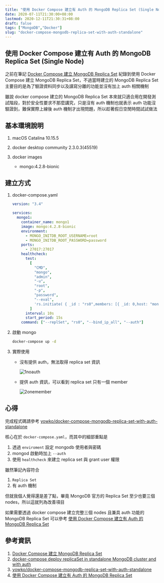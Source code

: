 ```yaml
---
title: "使用 Docker Compose 建立有 Auth 的 MongoDB Replica Set (Single Node)"
date: 2020-07-11T21:30:00+08:00
lastmod: 2020-12-11T21:30:31+08:00
draft: false
tags: ["MongoDB","Docker"]
slug: "docker-compose-mongodb-replica-set-with-auth-standalone"
---
```


## 使用 Docker Compose 建立有 Auth 的 MongoDB Replica Set (Single Node)

之前在筆記 [Docker Compose 建立 MongoDB Replica Set](/docker-compose-mongodb-replica-set/) 紀錄到使用 Docker Compose 建立 MongoDB Replica Set，不過當時建立的 MongoDB Replica Set 主要目的是為了驗證資料同步以及讀寫分離的功能並沒有加上 auth 相關機制

雖說 docker compose 建立的 MongoDB Replica Set 本來就只適合用在開發測試階段，對於安全性要求不那麼講究，只是沒有 auth 機制也就表示 auth 功能沒驗證到，難保實際上線後 auth 機制才出現問題，所以趁著假日空閒時間試試做法

## 基本環境說明

1. macOS Catalina 10.15.5
2. docker desktop community 2.3.0.3(45519)
3. docker images

    - mongo:4.2.8-bionic

## 建立方式

1. docker-compose.yaml

    ```yaml
    version: "3.4"

    services:
      mongo1:
        container_name: mongo1
        image: mongo:4.2.8-bionic
        environment:
          - MONGO_INITDB_ROOT_USERNAME=root
          - MONGO_INITDB_ROOT_PASSWORD=password
        ports:
          - 27017:27017
        healthcheck:
          test:
            [
              "CMD",
              "mongo",
              "admin",
              "-u",
              "root",
              "-p",
              "password",
              "--eval",
              'rs.initiate( { _id : "rs0",members: [{ _id: 0,host: "mongo1:27017" }]}); db.getSiblingDB("admin").grantRolesToUser("root",[ "clusterAdmin" ]);',
            ]
          interval: 10s
          start_period: 15s
        command: ["--replSet", "rs0", "--bind_ip_all", "--auth"]
    ```

2. 啟動 mongo

    ```bash
    docker-compose up -d
    ```

3. 實際使用

    - 沒有提供 auth，無法取得 replica set 資訊

        ![1noauth](https://user-images.githubusercontent.com/3851540/87247548-ff883600-c486-11ea-85a4-72419aa5399a.jpg)

    - 提供 auth 資訊，可以看到 replica set 只有一個 member

        ![2onemember](https://user-images.githubusercontent.com/3851540/87247556-01ea9000-c487-11ea-9e8f-511ad9c6c09c.jpg)

## 心得

完成程式碼請參考 [yowko/docker-compose-mongodb-replica-set-with-auth-standalone](https://github.com/yowko/docker-compose-mongodb-replica-set-with-auth-standalone)

核心在於 `docker-compose.yaml`，而其中的細部重點是

1. 透過 `enviroment` 設定 mongodb 使用者與密碼
2. mongod 啟動時加上 `--auth`
3. 使用 `healthcheck` 來建立 replica set 與 grant user 權限

雖然筆記內容符合

1. `Replica Set`
2. 有 auth 機制

但就我個人覺得還是差了點，畢竟 MongoDB 官方的 Replica Set 至少也要三個 nodes，所以這就列為改善項目

如果需要透過 docker compose 建立完整三個 nodes 且兼具 auth 功能的 MongoDB Replica Set 可以參考 [使用 Docker Compose 建立有 Auth 的 MongoDB Replica Set](/docker-compose-mongodb-replica-set-with-auth)

## 參考資訊

1. [Docker Compose 建立 MongoDB Replica Set](/docker-compose-mongodb-replica-set/)
2. [docker-compose deploy replicaSet in standalone MongoDB cluster and with auth](https://www.cnblogs.com/autohome7390/p/11390465.html)
3. [yowko/docker-compose-mongodb-replica-set-with-auth-standalone](https://github.com/yowko/docker-compose-mongodb-replica-set-with-auth-standalone)
4. [使用 Docker Compose 建立有 Auth 的 MongoDB Replica Set](/docker-compose-mongodb-replica-set-with-auth)
